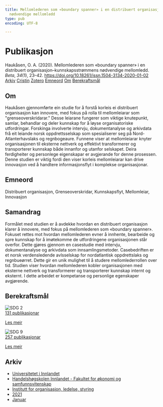 ```yaml
---
title: Mellomlederen som «boundary spanner» i en distribuert organisasjon–kunnskapsstrømmens
  nødvendige mellomledd
type: pub
encoding: UTF-8

---
```

<h1>Publikasjon</h1>
<article id="csl-bib-container-SL6I4YJH" class="csl-bib-container">
  <div class="csl-bib-body"> <div class="csl-entry">Haukåsen, O. A. (2020). Mellomlederen som «boundary spanner» i en distribuert organisasjon–kunnskapsstrømmens nødvendige mellomledd. <i>Beta</i>, <i>34</i>(1), 23–42. <a href="https://doi.org/10.18261/issn.1504-3134-2020-01-02">https://doi.org/10.18261/issn.1504-3134-2020-01-02</a></div> </div>
  <div class="csl-bib-buttons">
    <a href="#taxonomy-article-SL6I4YJH" alt="archive" class="csl-bib-button">Arkiv</a>
    <a href="https://app.cristin.no/results/show.jsf?id=1880439" alt="Cristin" class="csl-bib-button">Cristin</a>
    <a href="http://zotero.org/groups/5881554/items/SL6I4YJH" alt="Zotero" class="csl-bib-button">Zotero</a>
    <a href="#keywords-article-SL6I4YJH" alt="keywords" class="csl-bib-button">Emneord</a>
    <a href="#about-article-SL6I4YJH" alt="about_pub" class="csl-bib-button">Om</a>
    <a href="#sdg-article-SL6I4YJH" alt="sdg" class="csl-bib-button">Berekraftsmål</a>
  </div>
  <div id="csl-bib-meta-container-SL6I4YJH"></div>
</article>
<div id="csl-bib-meta-SL6I4YJH" class="csl-bib-meta">
  <article id="about-article-SL6I4YJH" class="about_pub-article">
    <h1>Om</h1>
    Haukåsen gjennomførte ein studie for å forstå korleis ei distribuert organisasjon kan innovere, med fokus på rolla til mellomleiarar som "grenseoverskridarar." Desse leiarane fungerer som viktige knutepunkt, samlar, behandlar og deler kunnskap for å løyse organisatoriske utfordringar. Forskinga involverte intervju, dokumentanalyse og arkivdata frå eit leiande norsk oppdrettsselskap som spesialiserer seg på Nord-Atlanterhavslaks og regnbogeaure. Funnene viser at mellomleiarar knyter organisasjonen til eksterne nettverk og effektivt transformerer og transporterer kunnskap både innanfor og utanfor selskapet. Deira ferdigheiter og personlege eigenskapar er avgjerande for denne prosessen. Denne studien er viktig fordi den viser korleis mellomleiarar kan drive innovasjon ved å handtere informasjonsflyt i komplekse organisasjonar.
  </article>
  <article id="keywords-article-SL6I4YJH" class="keywords-article">
    <h1>Emneord</h1>
    Distribuert organisasjon, Grenseoverskridar, Kunnskapsflyt, Mellomleiar, Innovasjon
  </article>
  <article id="abstract-article-SL6I4YJH" class="abstract-article">
    <h1>Samandrag</h1>
    Formålet med studien er å avdekke hvordan en distribuert organisasjon klarer å innovere, med fokus på mellomlederen som «boundary spanner». Fokuset rettes mot hvordan mellomlederen evner å innhente, bearbeide og spre kunnskap for å imøtekomme de utfordringene organisasjonen står overfor. Dette gjøres gjennom en casestudie med intervju, dokumentanalyse og arkivdata som innsamlingsmetoder. Casebedriften er et norsk verdensledende avlsselskap for nordatlantisk oppdrettslaks og regnbueørret. Dette gir en unik mulighet til å studere mellomlederrollen over tid. Studien viser hvordan mellomlederen kobler organisasjonen med eksterne nettverk og transformerer og transporterer kunnskap internt og eksternt. I dette arbeidet er kompetanse og personlige egenskaper avgjørende.
  </article>
  <article id="sdg-article-SL6I4YJH" class="sdg-article">
    <h1>Berekraftsmål</h1>
    <div class="sdg-container"><div id="sdg2" class="sdg">
        <img src="{{< params subfolder >}}images/sdg/sdg02_nn.png" class="image" alt="SDG 2">
        <div class="sdg-overlay">
          <a href="{{< params subfolder >}}nn/archive/?sdg=2#archive" class="sdg-publication-count"><span>131</span> publikasjonar</a>
          <p><a href="https://fn.no/om-fn/fns-baerekraftsmaal/utrydde-sult?lang=nno-NO" class="sdg-read-more">Les meir</a></p>
        </div>
      </div> <div id="sdg9" class="sdg">
        <img src="{{< params subfolder >}}images/sdg/sdg09_nn.png" class="image" alt="SDG 9">
        <div class="sdg-overlay">
          <a href="{{< params subfolder >}}nn/archive/?sdg=9#archive" class="sdg-publication-count"><span>257</span> publikasjonar</a>
          <p><a href="https://fn.no/om-fn/fns-baerekraftsmaal/industri-innovasjon-og-infrastruktur?lang=nno-NO" class="sdg-read-more">Les meir</a></p>
        </div>
      </div></div>
  </article>
  <article id="taxonomy-article-SL6I4YJH" class="taxonomy-article">
    <h1>Arkiv</h1>
    <ul>
      <li><a href="{{< params subfolder >}}nn/archive/?key=3DCRN523">Universitetet i Innlandet</a></li>
      <li><a href="{{< params subfolder >}}nn/archive/?key=DU8Q9LN9">Handelshøgskolen Innlandet - Fakultet for økonomi og samfunnsvitenskap</a></li>
      <li><a href="{{< params subfolder >}}nn/archive/?key=4LUWR3ZM">Institutt for organisasjon, ledelse, styring</a></li>
      <li><a href="{{< params subfolder >}}nn/archive/?key=8VQBC64H">2021</a></li>
      <li><a href="{{< params subfolder >}}nn/archive/?key=QGTHDADW">Januar</a></li>
    </ul>
  </article>
</div>
